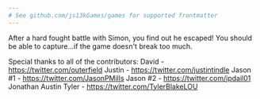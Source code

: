 ```yaml
---
# See github.com/js13kGames/games for supported frontmatter
---
```

After a hard fought battle with Simon, you find out he escaped! You should be able to capture...if the game doesn't break too much.

Special thanks to all of the contributors:
David - https://twitter.com/outerfield
Justin - https://twitter.com/justintindle
Jason #1 - https://twitter.com/JasonPMills
Jason #2 - https://twitter.com/jpdail01
Jonathan
Austin
Tyler - https://twitter.com/TylerBlakeLOU